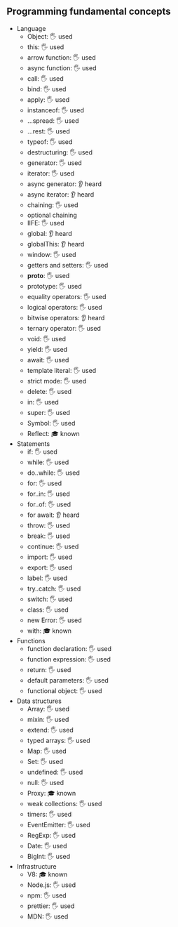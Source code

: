 ## Programming fundamental concepts

-   Language
    -   Object: 🖐️ used
    -   this: 🖐️ used
    -   arrow function: 🖐️ used
    -   async function: 🖐️ used
    -   call: 🖐️ used
    -   bind: 🖐️ used
    -   apply: 🖐️ used
    -   instanceof: 🖐️ used
    -   ...spread: 🖐️ used
    -   ...rest: 🖐️ used
    -   typeof: 🖐️ used
    -   destructuring: 🖐️ used
    -   generator: 🖐️ used
    -   iterator: 🖐️ used
    -   async generator: 👂 heard
    -   async iterator: 👂 heard
    -   chaining: 🖐️ used
    -   optional chaining
    -   IIFE: 🖐️ used
    -   global: 👂 heard
    -   globalThis: 👂 heard
    -   window: 🖐️ used
    -   getters and setters: 🖐️ used
    -   **proto**: 🖐️ used
    -   prototype: 🖐️ used
    -   equality operators: 🖐️ used
    -   logical operators: 🖐️ used
    -   bitwise operators: 👂 heard
    -   ternary operator: 🖐️ used
    -   void: 🖐️ used
    -   yield: 🖐️ used
    -   await: 🖐️ used
    -   template literal: 🖐️ used
    -   strict mode: 🖐️ used
    -   delete: 🖐️ used
    -   in: 🖐️ used
    -   super: 🖐️ used
    -   Symbol: 🖐️ used
    -   Reflect: 🎓 known
-   Statements
    -   if: 🖐️ used
    -   while: 🖐️ used
    -   do..while: 🖐️ used
    -   for: 🖐️ used
    -   for..in: 🖐️ used
    -   for..of: 🖐️ used
    -   for await: 👂 heard
    -   throw: 🖐️ used
    -   break: 🖐️ used
    -   continue: 🖐️ used
    -   import: 🖐️ used
    -   export: 🖐️ used
    -   label: 🖐️ used
    -   try..catch: 🖐️ used
    -   switch: 🖐️ used
    -   class: 🖐️ used
    -   new Error: 🖐️ used
    -   with: 🎓 known
-   Functions
    -   function declaration: 🖐️ used
    -   function expression: 🖐️ used
    -   return: 🖐️ used
    -   default parameters: 🖐️ used
    -   functional object: 🖐️ used
-   Data structures
    -   Array: 🖐️ used
    -   mixin: 🖐️ used
    -   extend: 🖐️ used
    -   typed arrays: 🖐️ used
    -   Map: 🖐️ used
    -   Set: 🖐️ used
    -   undefined: 🖐️ used
    -   null: 🖐️ used
    -   Proxy: 🎓 known
    -   weak collections: 🖐️ used
    -   timers: 🖐️ used
    -   EventEmitter: 🖐️ used
    -   RegExp: 🖐️ used
    -   Date: 🖐️ used
    -   BigInt: 🖐️ used
-   Infrastructure
    -   V8: 🎓 known
    -   Node.js: 🖐️ used
    -   npm: 🖐️ used
    -   prettier: 🖐️ used
    -   MDN: 🖐️ used
